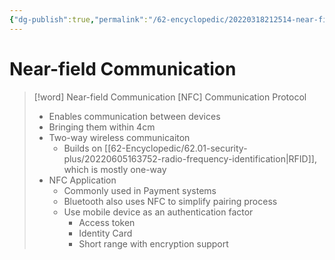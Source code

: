 ```yaml
---
{"dg-publish":true,"permalink":"/62-encyclopedic/20220318212514-near-field-communicaiton/","dgHomeLink":true,"dgPassFrontmatter":false}
---
```



# Near-field Communication

> [!word] Near-field Communication [NFC]
> Communication Protocol 
> - Enables communication between devices 
> - Bringing them within 4cm 
> - Two-way wireless communicaiton 
>     - Builds on [[62-Encyclopedic/62.01-security-plus/20220605163752-radio-frequency-identification|RFID]], which is mostly one-way 
> - NFC Application 
>     - Commonly used in Payment systems 
>     - Bluetooth also uses NFC to simplify pairing process 
>     - Use mobile device as an authentication factor 
>         - Access token 
>         - Identity Card 
>         - Short range with encryption support  
